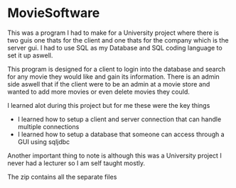 # MovieSoftware

This was a program I had to make for a University project where there is two guis one thats for the client and one thats for the company which is the server gui.
I had to use SQL as my Database and SQL coding language to set it up aswell.

This program is designed for a client to login into the database and search for any movie they would like and gain its information.
There is an admin side aswell that if the client were to be an admin at a movie store and wanted to add more movies or even delete movies they could.

I learned alot during this project but for me these were the key things
  - I learned how to setup a client and server connection that can handle multiple connections
  - I learned how to setup a database that someone can access through a GUI using sqljdbc

Another important thing to note is although this was a University project I never had a lecturer so I am self taught mostly.


The zip contains all the separate files

